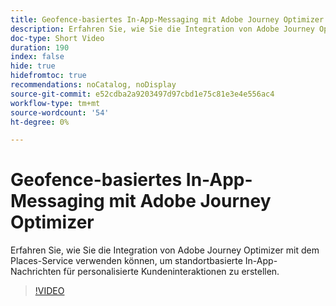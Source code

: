 ```yaml
---
title: Geofence-basiertes In-App-Messaging mit Adobe Journey Optimizer
description: Erfahren Sie, wie Sie die Integration von Adobe Journey Optimizer mit dem Places-Service verwenden können, um standortbasierte In-App-Nachrichten für personalisierte Kundeninteraktionen zu erstellen.
doc-type: Short Video
duration: 190
index: false
hide: true
hidefromtoc: true
recommendations: noCatalog, noDisplay
source-git-commit: e52cdba2a9203497d97cbd1e75c81e3e4e556ac4
workflow-type: tm+mt
source-wordcount: '54'
ht-degree: 0%

---
```



# Geofence-basiertes In-App-Messaging mit Adobe Journey Optimizer

Erfahren Sie, wie Sie die Integration von Adobe Journey Optimizer mit dem Places-Service verwenden können, um standortbasierte In-App-Nachrichten für personalisierte Kundeninteraktionen zu erstellen.

<!-- 72_S522_3442522_189_geofencebased-inapp-messaging-with-adobe-journey-optimizer -->
>[!VIDEO](https://video.tv.adobe.com/v/3458203/?learn=on&enablevpops=true)
